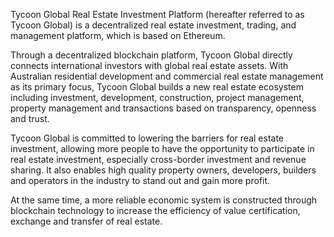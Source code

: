 Tycoon Global Real Estate Investment Platform (hereafter referred to as Tycoon Global) is a decentralized real estate investment, trading, and management platform, which is based on Ethereum.

Through a decentralized blockchain platform, Tycoon Global directly connects international investors with global real estate assets. With Australian residential development and commercial real estate management as its primary focus, Tycoon Global builds a new real estate ecosystem including investment, development, construction, project management, property management and transactions based on transparency, openness and trust.

Tycoon Global is committed to lowering the barriers for real estate investment, allowing more people to have the opportunity to participate in real estate investment, especially cross-border investment and revenue sharing. It also enables high quality property owners, developers, builders and operators in the industry to stand out and gain more profit. 

At the same time, a more reliable economic system is constructed through blockchain technology to increase the efficiency of value certification, exchange and transfer of real estate.